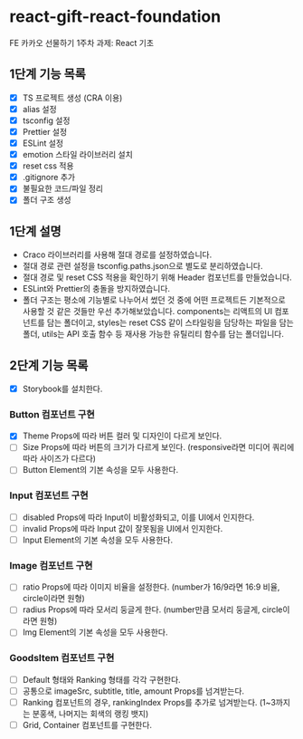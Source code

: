 # react-gift-react-foundation

FE 카카오 선물하기 1주차 과제: React 기초

## 1단계 기능 목록

- [x] TS 프로젝트 생성 (CRA 이용)
- [x] alias 설정
- [x] tsconfig 설정
- [x] Prettier 설정
- [x] ESLint 설정
- [x] emotion 스타일 라이브러리 설치
- [x] reset css 적용
- [x] .gitignore 추가
- [x] 불필요한 코드/파일 정리
- [x] 폴더 구조 생성

## 1단계 설명

- Craco 라이브러리를 사용해 절대 경로를 설정하였습니다.
- 절대 경로 관련 설정을 tsconfig.paths.json으로 별도로 분리하였습니다.
- 절대 경로 및 reset CSS 적용을 확인하기 위해 Header 컴포넌트를 만들었습니다.
- ESLint와 Prettier의 충돌을 방지하였습니다.
- 폴더 구조는 평소에 기능별로 나누어서 썼던 것 중에 어떤 프로젝트든 기본적으로 사용할 것 같은 것들만 우선 추가해보았습니다. components는 리액트의 UI 컴포넌트를 담는 폴더이고, styles는 reset CSS 같이 스타일링을 담당하는 파일을 담는 폴더, utils는 API 호출 함수 등 재사용 가능한 유틸리티 함수를 담는 폴더입니다.

## 2단계 기능 목록

- [x] Storybook를 설치한다.

### Button 컴포넌트 구현

- [x] Theme Props에 따라 버튼 컬러 및 디자인이 다르게 보인다.
- [ ] Size Props에 따라 버튼의 크기가 다르게 보인다. (responsive라면 미디어 쿼리에 따라 사이즈가 다르다)
- [ ] Button Element의 기본 속성을 모두 사용한다.

### Input 컴포넌트 구현

- [ ] disabled Props에 따라 Input이 비활성화되고, 이를 UI에서 인지한다.
- [ ] invalid Props에 따라 Input 값이 잘못됨을 UI에서 인지한다.
- [ ] Input Element의 기본 속성을 모두 사용한다.

### Image 컴포넌트 구현

- [ ] ratio Props에 따라 이미지 비율을 설정한다. (number가 16/9라면 16:9 비율, circle이라면 원형)
- [ ] radius Props에 따라 모서리 둥글게 한다. (number만큼 모서리 둥글게, circle이라면 원형)
- [ ] Img Element의 기본 속성을 모두 사용한다.

### GoodsItem 컴포넌트 구현

- [ ] Default 형태와 Ranking 형태를 각각 구현한다.
- [ ] 공통으로 imageSrc, subtitle, title, amount Props를 넘겨받는다.
- [ ] Ranking 컴포넌트의 경우, rankingIndex Props를 추가로 넘겨받는다. (1~3까지는 분홍색, 나머지는 회색의 랭킹 뱃지)
- [ ] Grid, Container 컴포넌트를 구현한다.
